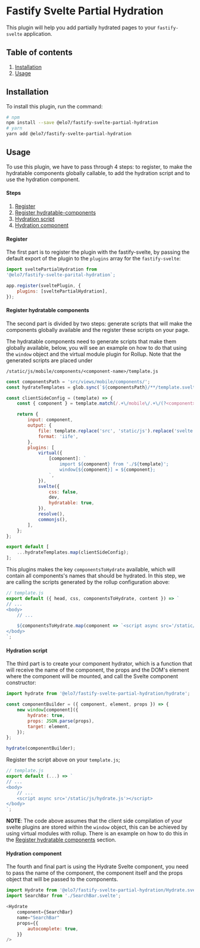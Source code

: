 # Fastify Svelte Partial Hydration

This plugin will help you add partially hydrated pages
to your `fastify-svelte` application.

## Table of contents

1. [Installation](#installation)
2. [Usage](#usage)

## Installation

To install this plugin, run the command:

```bash
# npm
npm install --save @elo7/fastify-svelte-partial-hydration
# yarn
yarn add @elo7/fastify-svelte-partial-hydration
```

## Usage
To use this plugin, we have to pass through 4 steps: to register, to make
the hydratable components globally callable, to add the hydration script
and to use the hydration component.

#### Steps
1. [Register](#register)
2. [Register hydratable-components](#register-hydratable-components)
3. [Hydration script](#hydration-script)
4. [Hydration component](#hydration-component)

#### Register

The first part is to register the plugin with the fastify-svelte, by passing
the default export of the plugin to the `plugins` array for the `fastify-svelte`:

```javascript
import sveltePartialHydration from
'@elo7/fastify-svelte-parital-hydration`;

app.register(sveltePlugin, {
	plugins: [sveltePartialHydration],
});
```

#### Register hydratable components

The second part is divided by two steps: generate scripts that will make
the components globally available and the register these scripts on your
page.

The hydratable components need to generate scripts that make them globally
available, below, you will see an example on how to do that using the `window`
object and the virtual module plugin for Rollup. Note that the generated
scripts are placed under

`/static/js/mobile/components/<component-name>/template.js`

```javascript
const componentsPath = 'src/views/mobile/components/';
const hydrateTemplates = glob.sync(`${componentsPath}/**/template.svelte`);

const clientSideConfig = (template) => {
	const { component } = template.match(/.+\/mobile\/.+\/(?<component>.+)\/template.svelte/).groups;

	return {
		input: component,
		output: {
			file: template.replace('src', 'static/js').replace('svelte', 'js'),
			format: 'iife',
		},
		plugins: [
			virtual({
				[component]: `
					import ${component} from './${template}';
					window[${component}] = ${component};
				`,
			}),
			svelte({
				css: false,
				dev,
				hydratable: true,
			}),
			resolve(),
			commonjs(),
		],
	};
};

export default [
	...hydrateTemplates.map(clientSideConfig);
];
```

This plugins makes the key `componentsToHydrate` available, which will contain
all components's names that should be hydrated. In this step, we are calling
the scripts generated by the rollup configuration above:

```javascript
// template.js
export default ({ head, css, componentsToHydrate, content }) => `
// ...
<body>
	// ...

	${componentsToHydrate.map(component => `<script async src='/static/js/views/mobile/components/${component}/template.js'></script>`)}
</body>
`;
```

#### Hydration script

The third part is to create your component hydrator, which is a
function that will receive the name of the component, the props and the
DOM's element where the component will be mounted, and call the Svelte
component constructor:

```javascript
import hydrate from '@elo7/fastify-svelte-partial-hydration/hydrate';

const componentBuilder = ({ component, element, props }) => {
	new window[component]({
		hydrate: true,
		props: JSON.parse(props),
		target: element,
	});
};

hydrate(componentBuilder);
```

Register the script above on your `template.js`;

```javascript
// template.js
export default (...) => `
// ...
<body>
	// ...
	<script async src='/static/js/hydrate.js'></script>
</body>
`;
```

**NOTE**: The code above assumes that the client side compilation of your
svelte plugins are stored within the `window` object, this can be achieved
by using virtual modules with rollup. There is an example on how to do this
in the [Register hydratable components](#register-hydratable-components) section.

#### Hydration component

The fourth and final part is using the Hydrate Svelte component, you need to pass
the name of the component, the component itself and the props object that will
be passed to the components.

```javascript
import Hydrate from '@elo7/fastify-svelte-partial-hydration/Hydrate.svelte';
import SearchBar from './SearchBar.svelte';

<Hydrate
	component={SearchBar}
	name="SearchBar"
	props={{
		autocomplete: true,
	}}
/>
```

